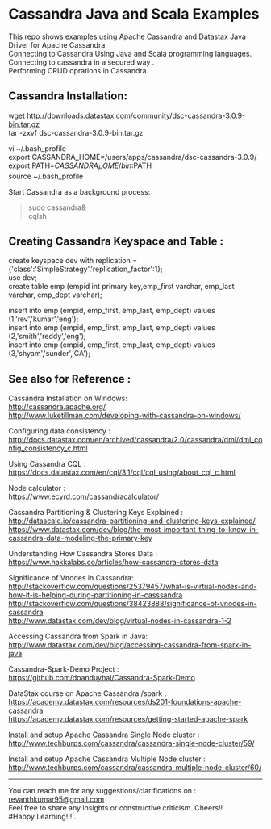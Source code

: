 # Cassandra Java and Scala Examples

This repo shows examples using Apache Cassandra and Datastax Java Driver for Apache Cassandra                          
Connecting to Cassandra Using Java and Scala programming languages.                                                           
Connecting to cassandra in a secured way .                                       
Performing CRUD oprations in Cassandra.                                         

Cassandra Installation:                                       
-----------------------                                       
wget http://downloads.datastax.com/community/dsc-cassandra-3.0.9-bin.tar.gz                                       
tar -zxvf dsc-cassandra-3.0.9-bin.tar.gz                              

vi ~/.bash_profile                                       
export CASSANDRA_HOME=/users/apps/cassandra/dsc-cassandra-3.0.9/                                       
export PATH=$CASSANDRA_HOME/bin:$PATH                                       
source ~/.bash_profile                                       

Start Cassandra as a background process:                                       
>sudo cassandra&                                       
>cqlsh                                       

Creating Cassandra Keyspace and Table :                                                                    
---------------------------------------                             
create keyspace dev  with replication = {'class':'SimpleStrategy','replication_factor':1};                
 use dev;                           
create table emp (empid int primary key,emp_first varchar, emp_last varchar, emp_dept varchar);                    

insert into emp (empid, emp_first, emp_last, emp_dept) values (1,'rev','kumar','eng');                            
insert into emp (empid, emp_first, emp_last, emp_dept) values (2,'smith','reddy','eng');                                 
insert into emp (empid, emp_first, emp_last, emp_dept) values (3,'shyam','sunder','CA');                                    


See also for Reference :      
------------------------
Cassandra Installation on Windows:                                         
http://cassandra.apache.org/                                                
http://www.luketillman.com/developing-with-cassandra-on-windows/        

Configuring data consistency :                    
http://docs.datastax.com/en/archived/cassandra/2.0/cassandra/dml/dml_config_consistency_c.html                                          

Using Cassandra CQL :                                                 
https://docs.datastax.com/en/cql/3.1/cql/cql_using/about_cql_c.html                                                

Node calculator :                                                
https://www.ecyrd.com/cassandracalculator/                                                

Cassandra Partitioning & Clustering Keys Explained :                                                
http://datascale.io/cassandra-partitioning-and-clustering-keys-explained/                                                
https://www.datastax.com/dev/blog/the-most-important-thing-to-know-in-cassandra-data-modeling-the-primary-key            

Understanding How Cassandra Stores Data :                                            
https://www.hakkalabs.co/articles/how-cassandra-stores-data                                           

Significance of Vnodes in Cassandra:                                           
http://stackoverflow.com/questions/25379457/what-is-virtual-nodes-and-how-it-is-helping-during-partitioning-in-casssandra           
http://stackoverflow.com/questions/38423888/significance-of-vnodes-in-cassandra                                                      
http://www.datastax.com/dev/blog/virtual-nodes-in-cassandra-1-2                                            

Accessing Cassandra from Spark in Java:                                                 
http://www.datastax.com/dev/blog/accessing-cassandra-from-spark-in-java                                                

Cassandra-Spark-Demo Project :
https://github.com/doanduyhai/Cassandra-Spark-Demo                                                 

DataStax course  on  Apache Cassandra /spark :                                                
https://academy.datastax.com/resources/ds201-foundations-apache-cassandra                                                 
https://academy.datastax.com/resources/getting-started-apache-spark                                                 
                                       
Install and setup Apache Cassandra Single Node cluster   :                                                                                http://www.techburps.com/cassandra/cassandra-single-node-cluster/59/         

Install and setup Apache Cassandra Multiple Node cluster :                                                               http://www.techburps.com/cassandra/cassandra-multiple-node-cluster/60/


------------------------------------------------------------------------------------------------------------------------------------     

You can reach me for any suggestions/clarifications on  : revanthkumar95@gmail.com                                              
Feel free to share any insights or constructive criticism. Cheers!!                                                           
#Happy Learning!!!.. 
